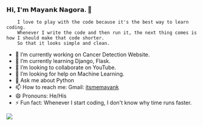 ### 𝗛𝗶, 𝗜'𝗺 𝗠𝗮𝘆𝗮𝗻𝗸 𝗡𝗮𝗴𝗼𝗿𝗮. 👋
        I love to play with the code because it's the best way to learn coding.
        Whenever I write the code and then run it, the next thing comes is how I should make that code shorter.
        So that it looks simple and clean.

- 🔭 I’m currently working on Cancer Detection Website.
- 🌱 I’m currently learning Django, Flask.
- 👯 I’m looking to collaborate on YouTube.
- 🤔 I’m looking for help on Machine Learning.
- 💬 Ask me about Python
- 📫 How to reach me: Gmail: [itsmemayank](mailto:mayanknagora1999.mn@gmail.com)
- 😄 Pronouns: He/His
- ⚡ Fun fact: Whenever I start coding, I don't know why time runs faster.

<img src="https://github-readme-stats.vercel.app/api?username=itsmemayank&&show_icons=true&title_color=000&icon_color=000&text_color=000&bg_color=fff">
